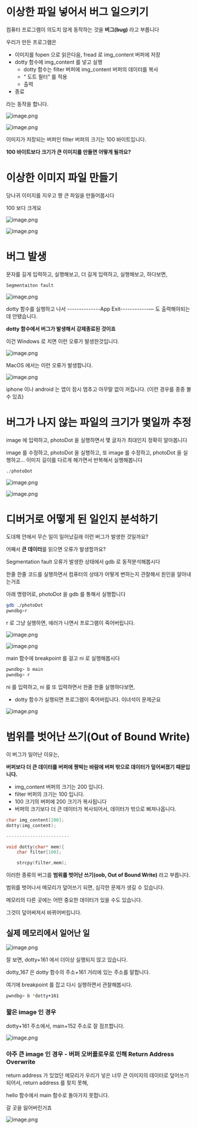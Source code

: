 # 이상한 파일 넣어서 버그 일으키기

컴퓨터 프로그램이 의도치 않게 동작하는 것을 **버그(bug)** 라고 부릅니다

우리가 만든 프로그램은 

- 이미지를 fopen 으로 읽은다음, fread 로 img_content 버퍼에 저장
- dotty 함수에 img_content 를 넣고 실행
    - dotty 함수는 filter 버퍼에 img_content 버퍼의 데이터를 복사
    - “ 도트 필터” 를 적용
    - 출력
- 종료

라는 동작을 합니다.

![image.png](image%20125.png)

![image.png](image%20126.png)

이미지가 저장되는 버퍼인 filter 버퍼의 크기는 100 바이트입니다.

**100 바이트보다 크기가 큰 이미지를 만들면 어떻게 될까요?**

# 이상한 이미지 파일 만들기

당나귀 이미지를 지우고 짱 큰 파일을 만들어봅시다

100 보다 크게요

![image.png](image%20127.png)

![image.png](image%20128.png)

# 버그 발생

문자를 길게 입력하고, 실행해보고, 더 길게 입력하고, 실행해보고, 하다보면,

```bash
Segmentaiton fault
```

![image.png](image%20129.png)

dotty 함수를 실행하고 나서 --------------App Exit------------— 도 출력해야되는데 안됐습니다.

**dotty 함수에서 버그가 발생해서 강제종료된 것이죠**

이건 Windows 로 치면 이런 오류가 발생한것입니다.

![image.png](image%20130.png)

MacOS 에서는 이런 오류가 발생합니다.

![image.png](image%20131.png)

iphone 이나 android 는 앱이 잠시 멈추고 아무말 없이 꺼집니다. (이런 경우를 종종 볼 수 있죠)

# 버그가 나지 않는 파일의 크기가 몇일까 추정

image 에 입력하고, photoDot 을 실행하면서 몇 글자가 최대인지 정확히 알아봅니다

image 를 수정하고, photoDot 을 실행하고, 또 image 를 수정하고, photoDot 을 실행하고… 이미지 길이를 다르게 해가면서 반복해서 실행해봅니다

```sql
./photoDot
```

![image.png](image%20132.png)

![image.png](image%20133.png)

# 디버거로 어떻게 된 일인지 분석하기

도대체 안에서 무슨 일이 일어났길래 이런 버그가 발생한 것일까요?

어째서 **큰 데이터**를 읽으면 오류가 발생할까요?

Segmentation fault 오류가 발생한 상태에서 gdb 로 동적분석해봅시다

한줄 한줄 코드를 실행하면서 컴퓨터의 상태가 어떻게 변하는지 관찰해서 원인을 알아내는거죠

아래 명령어로, photoDot 을 gdb 를 통해서 실행합니다

```bash
gdb ./photoDot
pwndbg>r
```

r 로 그냥 실행하면, 에러가 나면서 프로그램이 죽어버립니다.

![image.png](image%20134.png)

![image.png](image%20135.png)

main 함수에 breakpoint 를 걸고 ni 로 실행해봅시다

```bash
pwndbg> b main
pwndbg> r
```

ni 를 입력하고, ni 를 또 입력하면서 한줄 한줄 실행하다보면,

- dotty 함수가 실행되면 프로그램이 죽어버립니다. 이녀석이 문제군요

![image.png](image%20136.png)

# 범위를 벗어난 쓰기(Out of Bound Write)

이 버그가 일어난 이유는, 

**버퍼보다 더 큰 데이터를 버퍼에 짱박는 바람에 버퍼 밖으로 데이터가 덮어써졌기 때문입니다.**

- img_content 버퍼의 크기는 200 입니다.
- filter 버퍼의 크기는 100 입니다.
- 100 크기의 버퍼에 200 크기가 복사됩니다
- 버퍼의 크기보다 더 큰 데이터가 복사되어서, 데이터가 밖으로 삐져나옵니다.

```c
char img_content[200];
dotty(img_content);

------------------------

void dotty(char* mem){
    char filter[100];

    strcpy(filter,mem);
```

이러한 종류의 버그를 **범위를 벗어난 쓰기(oob, Out of Bound Write)** 라고 부릅니다.

범위를 벗어나서 메모리가 덮어쓰기 되면, 심각한 문제가 생길 수 있습니다.

메모리의 다른 곳에는 어떤 중요한 데이터가 있을 수도 있습니다.

그것이 덮어써져서 바뀌어버립니다.

## 실제 메모리에서 일어난 일

![image.png](image%20135.png)

잘 보면, dotty+161 에서 더이상 실행되지 않고 있습니다.

dotty_167 은 dotty 함수의 주소+161 거리에 있는 주소를 말합니다.

여기에 breakpoint 를 잡고 다시 실행하면서 관찰해봅시다.

```bash
pwndbg> b *dotty+161
```

### 짧은 image 인 경우

dotty+161 주소에서, main+152 주소로 잘 점프합니다.

![image.png](image%20137.png)

### 아주 큰 image 인 경우 - 버퍼 오버플로우로 인해 Return Address Overwrite

return address 가 있었던 메모리가 우리가 넣은 너무 큰 이미지의 데이터로 덮어쓰기 되어서, return address 를 찾지 못해, 

hello 함수에서 main 함수로 돌아가지 못합니다.

갈 곳을 잃어버린거죠

![image.png](image%20138.png)